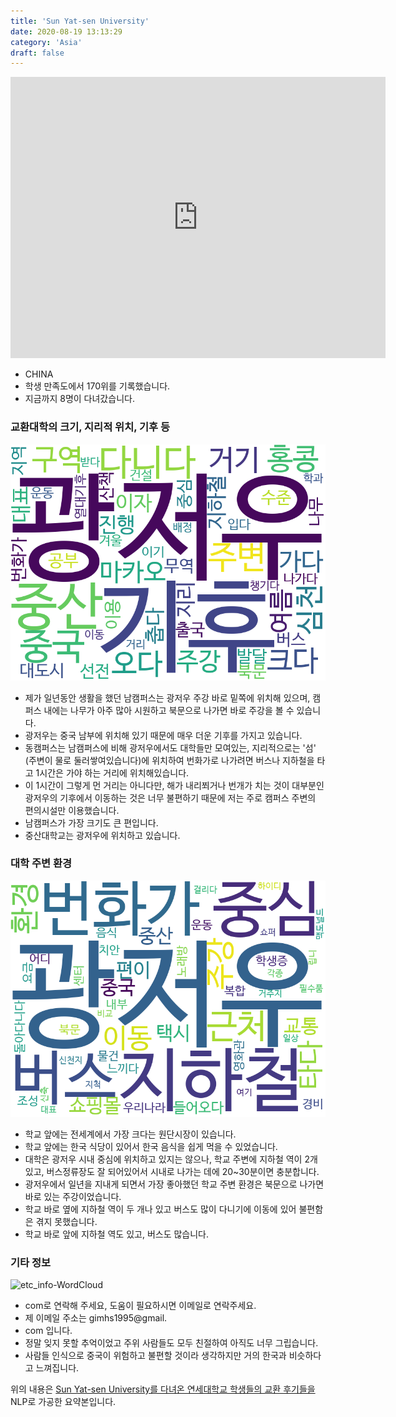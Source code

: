 ```yaml
---
title: 'Sun Yat-sen University'
date: 2020-08-19 13:13:29
category: 'Asia'
draft: false
---
```


<iframe
width="600"
height="450"
frameborder="0" style="border:0"
src="https://www.google.com/maps/embed/v1/place?key=AIzaSyC9e1AME-pVmWC4hBpFdu5S4dKzyepa3HQ&q=Sun+Yat-sen+University&center=23.0965384,113.298883&zoom=14" allowfullscreen>
</iframe>


* CHINA
* 학생 만족도에서 170위를 기록했습니다.
* 지금까지 8명이 다녀갔습니다. 

### 교환대학의 크기, 지리적 위치, 기후 등

![gen_info-WordCloud](../univ_wordclouds_okt/gen_info/CN000014_gen_info_okt.png)

* 제가 일년동안 생활을 했던 남캠퍼스는 광저우 주강 바로 밑쪽에 위치해 있으며, 캠퍼스 내에는 나무가 아주 많아 시원하고 북문으로 나가면 바로 주강을 볼 수 있습니다.
* 광저우는 중국 남부에 위치해 있기 때문에 매우 더운 기후를 가지고 있습니다.
* 동캠퍼스는 남캠퍼스에 비해 광저우에서도 대학들만 모여있는, 지리적으로는 '섬' (주변이 물로 둘러쌓여있습니다)에 위치하여 번화가로 나가려면 버스나 지하철을 타고 1시간은 가야 하는 거리에 위치해있습니다.
* 이 1시간이 그렇게 먼 거리는 아니다만, 해가 내리쬐거나 번개가 치는 것이 대부분인 광저우의 기후에서 이동하는 것은 너무 불편하기 때문에 저는 주로 캠퍼스 주변의 편의시설만 이용했습니다.
* 남캠퍼스가 가장 크기도 큰 편입니다.
* 중산대학교는 광저우에 위치하고 있습니다.


### 대학 주변 환경

![env_info-WordCloud](../univ_wordclouds_okt/env_info/CN000014_env_info_okt.png)

* 학교 앞에는 전세계에서 가장 크다는 원단시장이 있습니다.
* 학교 앞에는 한국 식당이 있어서 한국 음식을 쉽게 먹을 수 있었습니다.
* 대학은 광저우 시내 중심에 위치하고 있지는 않으나, 학교 주변에 지하철 역이 2개 있고, 버스정류장도 잘 되어있어서 시내로 나가는 데에 20~30분이면 충분합니다.
* 광저우에서 일년을 지내게 되면서 가장 좋아했던 학교 주변 환경은 북문으로 나가면 바로 있는 주강이었습니다.
* 학교 바로 옆에 지하철 역이 두 개나 있고 버스도 많이 다니기에 이동에 있어 불편함은 겪지 못했습니다.
* 학교 바로 앞에 지하철 역도 있고, 버스도 많습니다.


### 기타 정보

![etc_info-WordCloud](../univ_wordclouds_okt/etc_info/CN000014_etc_info_okt.png)

* com로 연락해 주세요, 도움이 필요하시면 이메일로 연락주세요.
* 제 이메일 주소는 gimhs1995@gmail.
* com 입니다.
* 정말 잊지 못할 추억이었고 주위 사람들도 모두 친절하여 아직도 너무 그립습니다.
* 사람들 인식으로 중국이 위험하고 불편할 것이라 생각하지만 거의 한국과 비슷하다고 느껴집니다.


위의 내용은 [Sun Yat-sen University를 다녀온 연세대학교 학생들의 교환 후기들을](http://oia.yonsei.ac.kr/partner/expReport.asp?ucode=CN000014&bgbn=A) NLP로 가공한 요약본입니다. 
